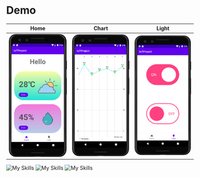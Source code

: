 # Demo
| Home                                      | Chart                                      | Light                                      |
| -------------------------------------------- | -------------------------------------------- | -------------------------------------------- |
| ![alt text](https://github.com/trungbuivinh/IoT-Project/blob/main/Demo/Home.png?raw=true) | ![alt text](https://github.com/trungbuivinh/IoT-Project/blob/main/Demo/Chart.png?raw=true) | ![alt text](https://github.com/trungbuivinh/IoT-Project/blob/main/Demo/Light.png?raw=true) |

![My Skills](https://skillicons.dev/icons?i=java) ![My Skills](https://skillicons.dev/icons?i=py) ![My Skills](https://skillicons.dev/icons?i=androidstudio)